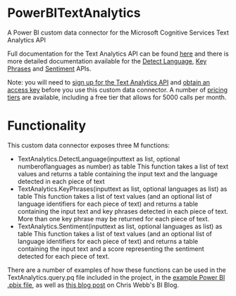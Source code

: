 # PowerBITextAnalytics
A Power BI custom data connector for the Microsoft Cognitive Services Text Analytics API

Full documentation for the Text Analytics API can be found [here](https://docs.microsoft.com/en-us/azure/cognitive-services/text-analytics/overview) and there is more detailed documentation available for the [Detect Language](https://westus.dev.cognitive.microsoft.com/docs/services/TextAnalytics.V2.0/operations/56f30ceeeda5650db055a3c7), [Key Phrases](https://westus.dev.cognitive.microsoft.com/docs/services/TextAnalytics.V2.0/operations/56f30ceeeda5650db055a3c6) and [Sentiment](https://westus.dev.cognitive.microsoft.com/docs/services/TextAnalytics.V2.0/operations/56f30ceeeda5650db055a3c9) APIs. 

Note: you will need to [sign up for the Text Analytics API](https://docs.microsoft.com/en-us/azure/cognitive-services/text-analytics/text-analytics-howto-signup) and [obtain an access key](https://docs.microsoft.com/en-us/azure/cognitive-services/text-analytics/text-analytics-howto-accesskey) before you use this custom data connector. A number of [pricing tiers](https://azure.microsoft.com/en-us/pricing/details/cognitive-services/text-analytics/) are available, including a free tier that allows for 5000 calls per month.

# Functionality
This custom data connector exposes three M functions:
- TextAnalytics.DetectLanguage(inputtext as list, optional numberoflanguages as number) as table
This function takes a list of text values and returns a table containing the input text and the language detected in each piece of text
- TextAnalytics.KeyPhrases(inputtext as list, optional languages as list) as table 
This function takes a list of text values (and an optional list of language identifiers for each piece of text) and returns a table containing the input text and key phrases detected in each piece of text. More than one key phrase may be returned for each piece of text.
- TextAnalytics.Sentiment(inputtext as list, optional languages as list) as table
This function takes a list of text values (and an optional list of language identifiers for each piece of text) and returns a table containing the input text and a score representing the sentiment detected for each piece of text.

There are a number of examples of how these functions can be used in the TextAnalytics.query.pq file included in the project, in the [example Power BI .pbix file](https://github.com/cwebbbi/PowerBITextAnalytics/blob/master/PBTextAnalyticsExamples.pbix), as well as [this blog post](https://blog.crossjoin.co.uk/2017/09/04/power-bi-custom-data-connector-for-language-detection-key-phrase-extraction-and-sentiment-analysis/) on Chris Webb's BI Blog.
